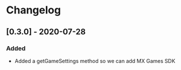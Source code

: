 # Changelog

## [0.3.0] - 2020-07-28
### Added 
- Added a getGameSettings method so we can add MX Games SDK
